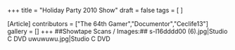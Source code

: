 +++
title = "Holiday Party 2010 Show"
draft = false
tags = [ ]

[Article]
contributors = ["The 64th Gamer","Documentor","Ceclife13"]
gallery = []
+++
##Showtape Scans / Images:##
<gallery>
s-l16dddd00 (6).jpg|Studio C DVD
uwuwuwu.jpg|Studio C DVD
</gallery>